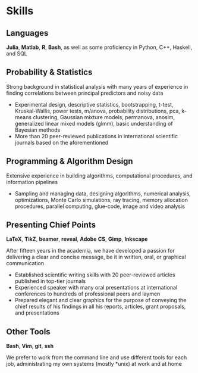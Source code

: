 # Skills
## Languages
**Julia**, **Matlab**, **R**, **Bash**, as well as some proficiency in Python, C++, Haskell, and SQL
## Probability & Statistics
Strong background in statistical analysis with many years of experience in finding correlations between principal predictors and noisy data
* Experimental design, descriptive statistics, bootstrapping, t-test, Kruskal-Wallis, power tests, m/anova, probability distributions, pca, k-means clustering, Gaussian mixture models, permanova, anosim, generalized linear mixed models (glmm), basic understanding of Bayesian methods
* More than 20 peer-reviewed publications in international scientific journals based on the aforementioned
## Programming & Algorithm Design
Extensive experience in building algorithms, computational procedures, and information pipelines
* Sampling and managing data, designing algorithms, numerical analysis, optimizations, Monte Carlo simulations, ray tracing, memory allocation procedures, parallel computing, glue-code, image and video analysis
## Presenting Chief Points
**LaTeX**, **TikZ**, **beamer**, **reveal**, **Adobe** **CS**, **Gimp**, **Inkscape**

After fifteen years in the academia, we have developed a passion for delivering a clear and concise message, be it in written, oral, or graphical communication
* Established scientific writing skills with 20 peer-reviewed articles published in top-tier journals
* Experienced speaker with many oral presentations at international conferences to hundreds of professional peers and laymen
* Prepared elegant and clear graphics for the purpose of conveying the chief results of his findings in all his reports, articles, grant proposals, and presentations
## Other Tools
**Bash**, **Vim**, **git**, **ssh**

We prefer to work from the command line and use different tools for each job, administrating my own systems (mostly \*unix) at work and at home
